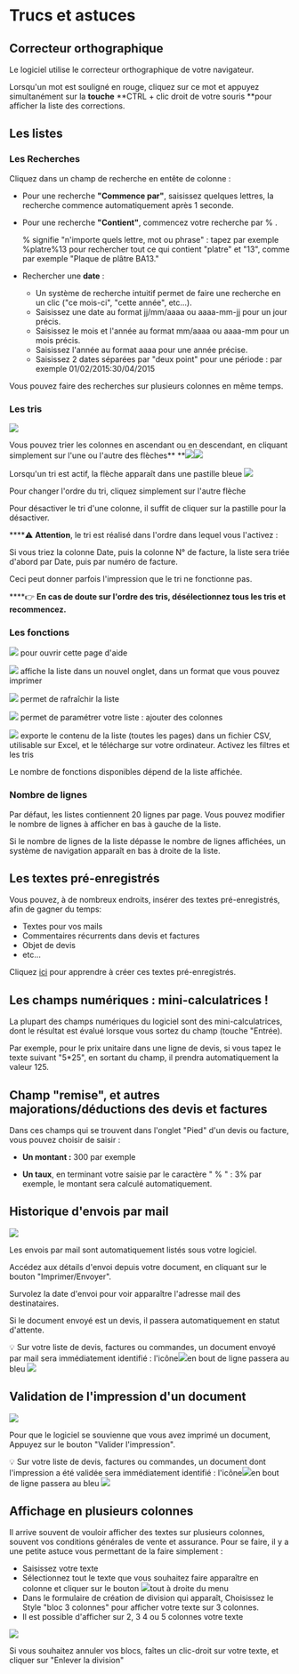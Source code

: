# Trucs et astuces

## Correcteur orthographique



Le logiciel utilise le correcteur orthographique de votre navigateur.

Lorsqu'un mot est souligné en rouge, cliquez sur ce mot et appuyez simultanément sur la **touche** **CTRL +  clic droit de votre souris **pour afficher la liste des corrections.



## Les listes



### **Les Recherches**

Cliquez dans un champ de recherche en entête de colonne :

* Pour une recherche **"Commence par"**, saisissez quelques lettres, la recherche commence automatiquement après 1 seconde.
*   Pour une recherche **"Contient"**, commencez votre recherche par % .

    % signifie "n'importe quels lettre, mot ou phrase" : tapez par exemple %platre%13 pour rechercher tout ce qui contient "platre" et "13", comme par exemple "Plaque de plâtre BA13."
* Rechercher une **date** :
  * Un système de recherche intuitif permet de faire une recherche en un clic ("ce mois-ci", "cette année", etc...).
  * Saisissez une date au format jj/mm/aaaa ou aaaa-mm-jj pour un jour précis.
  * Saisissez le mois et l'année au format mm/aaaa ou aaaa-mm pour un mois précis.
  * Saisissez l'année au format aaaa pour une année précise.
  * Saisissez 2 dates séparées par "deux point" pour une période : par exemple 01/02/2015:30/04/2015

Vous pouvez faire des recherches sur plusieurs colonnes en même temps.



### **Les tris**

![](../.gitbook/assets/fleche_tri.png)

Vous pouvez trier les colonnes en ascendant  ou en descendant, en cliquant simplement sur l'une ou l'autre des flèches** **![](../.gitbook/assets/screenshot-202-.png)****![](<../.gitbook/assets/Screenshot (202)a.png>)****

Lorsqu'un tri est actif, la flèche apparaît dans une pastille bleue ![](<../.gitbook/assets/Screenshot (201)a.png>)

Pour changer l'ordre du tri, cliquez simplement sur l'autre flèche

Pour désactiver le tri d'une colonne, il suffit de cliquer sur la pastille pour la désactiver.



****:warning: **Attention**, le tri est réalisé dans l'ordre dans lequel vous l'activez :

Si vous triez la colonne Date, puis la colonne N° de facture, la liste sera triée d'abord par Date, puis par numéro de facture.

Ceci peut donner parfois l'impression que le tri ne fonctionne pas.

****:point_right: **En cas de doute sur l'ordre des tris, désélectionnez tous les tris et recommencez.**



### **Les fonctions**



![](../.gitbook/assets/info.png) pour ouvrir cette page d'aide

![](../.gitbook/assets/printer.png) affiche la liste dans un nouvel onglet, dans un format que vous pouvez imprimer

![](../.gitbook/assets/refresh.png) permet de rafraîchir la liste

![](../.gitbook/assets/cogs.png) permet de paramétrer votre liste : ajouter des colonnes 

![](../.gitbook/assets/export.png) exporte le contenu de la liste (toutes les pages) dans un fichier CSV, utilisable sur Excel, et le télécharge sur votre ordinateur. Activez les filtres et les tris 

 Le nombre de fonctions disponibles dépend de la liste affichée.



### **Nombre de lignes**



Par défaut, les listes contiennent 20 lignes par page. Vous pouvez modifier le nombre de lignes à afficher en bas à gauche de la liste.

Si le nombre de lignes de la liste dépasse le nombre de lignes affichées, un système de navigation apparaît en bas à droite de la liste.



## Les textes pré-enregistrés



Vous pouvez, à de nombreux endroits, insérer des textes pré-enregistrés, afin de gagner du temps: 

* Textes pour vos mails
* Commentaires récurrents dans devis et factures
* Objet de devis
* etc...

Cliquez [ici](../les-plus-du-logiciel/bibliotheque-de-textes.md) pour apprendre à créer ces textes pré-enregistrés.



## Les champs numériques : mini-calculatrices !



La plupart des champs numériques du logiciel sont des mini-calculatrices, dont le résultat est évalué lorsque vous sortez du champ (touche "Entrée).

Par exemple, pour le prix unitaire dans une ligne de devis, si vous tapez le texte suivant "5\*25", en sortant du champ, il prendra automatiquement la valeur 125.



## Champ "remise", et autres majorations/déductions des devis et factures



Dans ces champs qui se trouvent dans l'onglet "Pied" d'un devis ou facture, vous pouvez choisir de saisir : 

*   **Un montant :** 300 par exemple


* **Un taux**, en terminant votre saisie par le caractère " % " : 3% par exemple, le montant sera calculé automatiquement.

## **Historique d**'envoi**s** par mail

![](../.gitbook/assets/screenshot-70-.png)

Les envois par mail sont automatiquement listés sous votre logiciel.

Accédez aux détails d'envoi depuis votre document, en cliquant sur le bouton "Imprimer/Envoyer".

Survolez la date d'envoi pour voir apparaître l'adresse mail des destinataires.

Si le document envoyé est un devis, il passera automatiquement en statut d'attente.

:bulb: Sur votre liste de devis, factures ou commandes, un document envoyé par mail sera immédiatement identifié : l'icône![](../.gitbook/assets/screenshot-185a-.png)en bout de ligne passera au bleu ![](../.gitbook/assets/screenshot-211-.png) 

## Validation de l'impression d'un document

![](../.gitbook/assets/screenshot-74-.png)

Pour que le logiciel se souvienne que vous avez imprimé un document, Appuyez sur le bouton "Valider l'impression".

:bulb: Sur votre liste de devis, factures ou commandes, un document dont l'impression a été validée sera immédiatement identifié : l'icône![](../.gitbook/assets/screenshot-185a-.png)en bout de ligne passera au bleu ![](../.gitbook/assets/screenshot-211-.png) 

## Affichage en plusieurs colonnes

Il arrive souvent de vouloir afficher des textes sur plusieurs colonnes, souvent vos conditions générales de vente et assurance. Pour se faire, il y a une petite astuce vous permettant de la faire simplement :

* Saisissez votre texte
* Sélectionnez tout le texte que vous souhaitez faire apparaître en colonne et cliquer sur le bouton ![](<../.gitbook/assets/image (5).png>)tout à droite du menu
* Dans le formulaire de création de division qui apparaît, Choisissez le Style "bloc 3 colonnes" pour afficher votre texte sur 3 colonnes. 
* Il est possible d'afficher sur 2, 3 4 ou 5 colonnes votre texte

![](<../.gitbook/assets/image (7).png>)

Si vous souhaitez annuler vos blocs, faîtes un clic-droit sur votre texte, et cliquer sur "Enlever la division"
